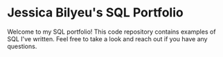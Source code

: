 # Jessica Bilyeu's SQL Portfolio

Welcome to my SQL portfolio! This code repository contains examples of SQL I've written. Feel free to take a look and reach out if you have any questions.
